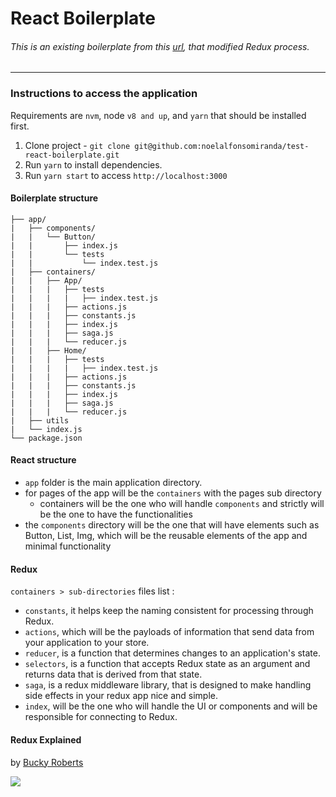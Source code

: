 # React Boilerplate
###### This is an existing boilerplate from this [url](https://github.com/react-boilerplate/react-boilerplate), that modified Redux process.
---

### Instructions to access the application

Requirements are `nvm`, node `v8 and up`, and `yarn` that should be installed first.

1.  Clone project - `git clone git@github.com:noelalfonsomiranda/test-react-boilerplate.git`
2.  Run `yarn` to install dependencies.
3.  Run `yarn start` to access `http://localhost:3000`

#### Boilerplate structure

```
├── app/
|   ├── components/
|   |   └── Button/
|   |       ├── index.js
|   |       └── tests
|   |           └── index.test.js
|   ├── containers/
|   |   ├── App/
|   |   |   ├── tests
|   |   |   |   ├── index.test.js
|   |   |   ├── actions.js
|   |   |   ├── constants.js
|   |   |   ├── index.js
|   |   |   ├── saga.js
|   |   |   └── reducer.js
|   |   ├── Home/
|   |   |   ├── tests
|   |   |   |   ├── index.test.js
|   |   |   ├── actions.js
|   |   |   ├── constants.js
|   |   |   ├── index.js
|   |   |   ├── saga.js
|   |   |   └── reducer.js
|   ├── utils
|   └── index.js
└── package.json
```

#### React structure
- `app` folder is the main application directory.
- for pages of the app will be the `containers` with the pages sub directory
  - containers will be the one who will handle `components` and strictly will be the one to have the functionalities
- the `components` directory will be the one that will have elements such as Button, List, Img, which will be the reusable elements of the app and minimal functionality

#### Redux
`containers > sub-directories` files list :
- `constants`, it helps keep the naming consistent for processing through Redux.
- `actions`, which will be the payloads of information that send data from your application to your store.
- `reducer`, is a function that determines changes to an application's state.
- `selectors`, is a function that accepts Redux state as an argument and returns data that is derived from that state.
- `saga`, is a redux middleware library, that is designed to make handling side effects in your redux app nice and simple.
- `index`, will be the one who will handle the UI or components and will be responsible for connecting to Redux.

#### Redux Explained
by [Bucky Roberts](https://github.com/buckyroberts)

![](http://i.imgur.com/DUiL9yn.png)